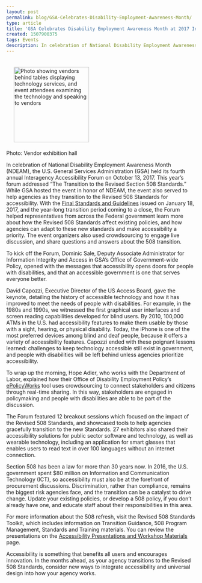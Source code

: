 ```yaml
---
layout: post
permalink: blog/GSA-Celebrates-Disability-Employment-Awareness-Month/
type: article
title: 'GSA Celebrates Disability Employment Awareness Month at 2017 Interagency Accessibility Forum'
created: 1507900375
tags: Events
description: In celebration of National Disability Employment Awareness Month (NDEAM), the U.S. General Services Administration (GSA) held its fourth annual Interagency Accessibility Forum on October 13, 2017.
---
```


<div class="col-sm-12 col-xs-12 col-lg-6 pull-left">
  <p>
    <img alt="Photo showing vendors behind tables displaying technology services, and event attendees examining the technology and speaking to vendors" src="https://assets.section508.gov/files/field/image/InteragencyForum_0.jpg" style="height:200px; padding:20px;" /><br> Photo: Vendor exhibition hall
  </p>
</div>

In celebration of National Disability Employment Awareness Month (NDEAM), the U.S. General Services Administration (GSA) held its fourth annual Interagency Accessibility Forum on October 13, 2017. This year’s forum addressed “The Transition to the Revised Section 508 Standards.” While GSA hosted the event in honor of NDEAM, the event also served to help agencies as they transition to the Revised 508 Standards for accessibility. With the [Final Standards and Guidelines][1] issued on January 18, 2017, and the year-long transition period coming to a close, the Forum helped representatives from across the Federal government learn more about how the Revised 508 Standards affect existing policies, and how agencies can adapt to these new standards and make accessibility a priority. The event organizers also used crowdsourcing to engage live discussion, and share questions and answers about the 508 transition.

To kick off the Forum, Dominic Sale, Deputy Associate Administrator for Information Integrity and Access in GSA’s Office of Government-wide Policy, opened with the messages that accessibility opens doors for people with disabilities, and that an accessible government is one that serves everyone better.

David Capozzi, Executive Director of the US Access Board, gave the keynote, detailing the history of accessible technology and how it has improved to meet the needs of people with disabilities. For example, in the 1980s and 1990s, we witnessed the first graphical user interfaces and screen reading capabilities developed for blind users. By 2010, 100,000 ATMs in the U.S. had accessibility features to make them usable by those with a sight, hearing, or physical disability. Today, the iPhone is one of the most preferred devices among blind and deaf people, because it offers a variety of accessibility features. Capozzi ended with these poignant lessons learned: challenges to keep technology accessible still exist in government, and people with disabilities will be left behind unless agencies prioritize accessibility.

To wrap up the morning, Hope Adler, who works with the Department of Labor, explained how their Office of Disability Employment Policy’s [ePolicyWorks][2] tool uses crowdsourcing to connect stakeholders and citizens through real-time sharing. In this way, stakeholders are engaged in policymaking and people with disabilities are able to be part of the discussion.

The Forum featured 12 breakout sessions which focused on the impact of the Revised 508 Standards, and showcased tools to help agencies gracefully transition to the new Standards. 27 exhibitors also shared their accessibility solutions for public sector software and technology, as well as wearable technology, including an application for smart glasses that enables users to read text in over 100 languages without an internet connection.

Section 508 has been a law for more than 30 years now. In 2016, the U.S. government spent $80 million on Information and Communication Technology (ICT), so accessibility must also be at the forefront of procurement discussions. Discrimination, rather than compliance, remains the biggest risk agencies face, and the transition can be a catalyst to drive change. Update your existing policies, or develop a 508 policy, if you don’t already have one, and educate staff about their responsibilities in this area.

For more information about the 508 refresh, visit the Revised 508 Standards Toolkit, which includes information on Transition Guidance, 508 Program Management, Standards and Training materials. You can review the presentations on the [Accessibility Presentations and Workshop Materials][3] page.

Accessibility is something that benefits all users and encourages innovation. In the months ahead, as your agency transitions to the Revised 508 Standards, consider new ways to integrate accessibility and universal design into how your agency works.

 [1]: https://www.access-board.gov/guidelines-and-standards/communications-and-it/about-the-ict-refresh/final-rule
 [2]: https://www.epolicyworks.org/
 [3]: /training/presentations-workshops